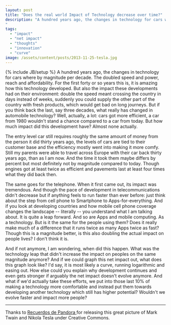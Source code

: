 ```yaml
---
layout: post
title: "Does the real world Impact of Technology decrease over time?"
description: "A hundred years ago, the changes in technology for cars where by magnitude per decade. The doubled speed and power, reach and affordability. For the first forty or so years this is, it is amazing how this technology developed. But also the impact these developments had on their environment: double the speed meant crossing the country in days instead of weeks, suddenly you could supply the other part of the country with fresh products, which would get bad on long journeys. But if you think back the last, say three decades, what really has changed in automobile technology? Well, actually, a lot: cars got more efficient, a car from 1980 wouldn't stand a chance compared to a car from today. But how much impact did this development have? Almost none actually.
"
tags:
  - "impact"
  - "net impact"
  - "thoughts"
  - "innovation"
  - "curve"
image: /assets/content/posts/2013-11-25-tesla.jpg
---
```

{% include JB/setup %}
A hundred years ago, the changes in technology for cars where by magnitude per decade. The doubled speed and power, reach and affordability. For the first forty or so years this is, it is amazing how this technology developed. But also the impact these developments had on their environment: double the speed meant crossing the country in days instead of weeks, suddenly you could supply the other part of the country with fresh products, which would get bad on long journeys. But if you think back the last, say three decades, what really has changed in automobile technology? Well, actually, a lot: cars got more efficient, a car from 1980 wouldn't stand a chance compared to a car from today. But how much impact did this development have? Almost none actually.

The entry level car still requires roughly the same amount of money from the person it did thirty years ago, the levels of cars are tied to their customer base and the efficiency mostly went into making it more comfy. Still my parents were able to travel across Europe with their car back thirty years ago, than as I am now. And the time it took them maybe differs by percent but most definitely not by magnitude compared to today. Though engines got at least twice as efficient and pavements last at least four times what they did back then.

The same goes for the telephone. When it first came out, its impact was tremendous. And though the pace of development in telecommunications didn't decrease but if anything feels to run faster than ever before: just think about the step from cell phone to Smartphone to Apps-for-everything. And if you look at developing countries and how mobile cell phone coverage changes the landscape -- literally -- you understand what I am talking about. It is quite a leap forward. And so are Apps and mobile computing. As a technology. But is it the same for the people using them? Does it really make much of a difference that it runs twice as many Apps twice as fast? Though this is a magnitude better, is this also doubling the actual impact on people lives? I don't think it is.

And if not anymore, I am wondering, when did this happen. What was the technology leap that didn't increase the impact on peoples on the same magnitude anymore? And if we could graph this net impact out, what does this graph look like? I'd say, it is most likely a curve, running logarithmic and easing out. How else could you explain why development continues and even gets stronger if arguably the net impact doesn't evolve anymore. And what if we'd actually take these efforts, we put into those last 10% of making a technology more comfortable and instead put them towards developing another technology which still has higher potential? Wouldn't we evolve faster and impact more people?

----
Thanks to [Recuerdos de Pandora ](http://www.flickr.com/photos/recuerdosdepandora/7548987826/) for releasing this great picture of Mark Twain and Nikola Tesla under Creative Commons.